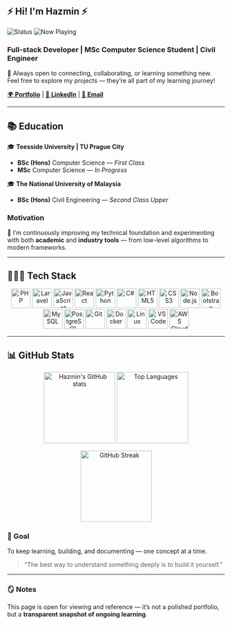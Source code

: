 ## ⚡️ Hi! I'm Hazmin ⚡️
![Status](https://img.shields.io/badge/Status-Online-brightgreen?style=for-the-badge) ![Now Playing](https://spotify-refresher-helper.vercel.app/api/now-playing)

### Full-stack Developer | MSc Computer Science Student | Civil Engineer

💬 Always open to connecting, collaborating, or learning something new.  
Feel free to explore my projects — they’re all part of my learning journey!

[🌍 **Portfolio**](https://hazminchik.com)  |  [💼 **LinkedIn**](https://linkedin.com/in/hazminfirdaus)  |  [📧 **Email**](mailto:cmhazminfirdaus@gmail.com)

---

## 📚 Education

🎓 **Teesside University | TU Prague City**  
- **BSc (Hons)** Computer Science — *First Class*  
- **MSc** Computer Science — *In Progress*

🎓 **The National University of Malaysia**  
- **BSc (Hons)** Civil Engineering — *Second Class Upper*

### Motivation
📖 I’m continuously improving my technical foundation and experimenting with both **academic** and **industry tools** — from low-level algorithms to modern frameworks.

---

## 👨🏻‍💻 Tech Stack

<p align="center">
  <a href="https://www.php.net/" title="PHP"><img src="https://skillicons.dev/icons?i=php" width="45" alt="PHP" /></a>
  <a href="https://laravel.com/" title="Laravel"><img src="https://skillicons.dev/icons?i=laravel" width="45" alt="Laravel" /></a>
  <a href="https://developer.mozilla.org/en-US/docs/Web/JavaScript" title="JavaScript"><img src="https://skillicons.dev/icons?i=js" width="45" alt="JavaScript" /></a>
  <a href="https://react.dev/" title="React"><img src="https://skillicons.dev/icons?i=react" width="45" alt="React" /></a>
  <a href="https://www.python.org/" title="Python"><img src="https://skillicons.dev/icons?i=python" width="45" alt="Python" /></a>
  <a href="https://learn.microsoft.com/en-us/dotnet/csharp/" title="C#"><img src="https://skillicons.dev/icons?i=cs" width="45" alt="C#" /></a>
  <a href="https://developer.mozilla.org/en-US/docs/Web/HTML" title="HTML5"><img src="https://skillicons.dev/icons?i=html" width="45" alt="HTML5" /></a>
  <a href="https://developer.mozilla.org/en-US/docs/Web/CSS" title="CSS3"><img src="https://skillicons.dev/icons?i=css" width="45" alt="CSS3" /></a>
  <a href="https://nodejs.org/" title="Node.js"><img src="https://skillicons.dev/icons?i=nodejs" width="45" alt="Node.js" /></a>
  <a href="https://getbootstrap.com/" title="Bootstrap"><img src="https://skillicons.dev/icons?i=bootstrap" width="45" alt="Bootstrap" /></a>
  <a href="https://www.mysql.com/" title="MySQL"><img src="https://skillicons.dev/icons?i=mysql" width="45" alt="MySQL" /></a>
  <a href="https://www.postgresql.org/" title="PostgreSQL"><img src="https://skillicons.dev/icons?i=postgresql" width="45" alt="PostgreSQL" /></a>
  <a href="https://git-scm.com/" title="Git"><img src="https://skillicons.dev/icons?i=git" width="45" alt="Git" /></a>
  <a href="https://www.docker.com/" title="Docker"><img src="https://skillicons.dev/icons?i=docker" width="45" alt="Docker" /></a>
  <a href="https://www.linux.org/" title="Linux"><img src="https://skillicons.dev/icons?i=linux" width="45" alt="Linux" /></a>
  <a href="https://code.visualstudio.com/" title="VS Code"><img src="https://skillicons.dev/icons?i=vscode" width="45" alt="VS Code" /></a>
  <a href="https://aws.amazon.com/" title="AWS Cloud"><img src="https://skillicons.dev/icons?i=aws" width="45" alt="AWS Cloud" /></a>
</p>

---

## 📊 GitHub Stats

<p align="center">
  <img 
    src="https://github-readme-stats.vercel.app/api?username=hazminfirdaus&show_icons=true&theme=tokyonight" 
    alt="Hazmin's GitHub stats" 
    height="165"
  />
  <img 
    src="https://github-readme-stats.vercel.app/api/top-langs/?username=hazminfirdaus&layout=compact&theme=tokyonight" 
    alt="Top Languages" 
    height="165"
  />
</p>

<p align="center">
  <img 
    src="https://github-readme-streak-stats.herokuapp.com/?user=hazminfirdaus&theme=tokyonight&hide_border=true" 
    alt="GitHub Streak" 
    height="165"
  />
</p>


### 🚀 Goal

To keep learning, building, and documenting — one concept at a time.  

> “The best way to understand something deeply is to build it yourself.”

---

### 🪞 Notes

This page is open for viewing and reference — it’s not a polished portfolio,  
but a **transparent snapshot of ongoing learning**.
